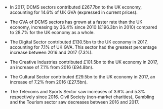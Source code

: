 * In 2017, DCMS sectors contributed £267.7bn to the UK economy, accounting for 14.6% of UK GVA (expressed in current prices).  

* The GVA of DCMS sectors has grown at a faster rate than the UK economy, increasing by 36.4% since 2010 (£196.3bn in 2010) compared to 28.7% for the UK economy as a whole.

* The Digital Sector contributed £130.5bn to the UK economy in 2017, accounting for 7.1% of UK GVA. This sector had the greatest percentage increase between 2016 and 2017 (7.3%). 

* The Creative Industries contributed £101.5bn to the UK economy in 2017, an increase of 7.1% from 2016 (£94.8bn). 

* The Cultural Sector contributed £29.5bn to the UK economy in 2017, an increase of 7.2% from 2016 (£27.5bn). 

* The Telecoms and Sports Sector saw increases of 3.6% and 5.3% respectively since 2016. Civil Society (non-market charities), Gambling and the Tourism sector saw decreases between 2016 and 2017.